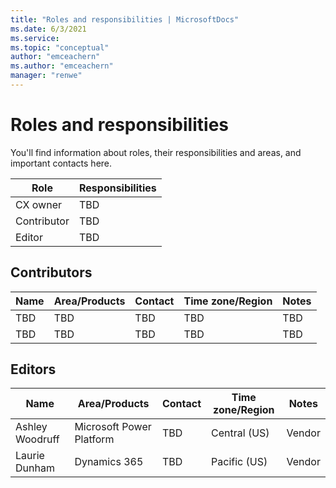 ```yaml
---
title: "Roles and responsibilities | MicrosoftDocs"
ms.date: 6/3/2021
ms.service: 
ms.topic: "conceptual"
author: "emceachern"
ms.author: "emceachern"
manager: "renwe"
---
```


# Roles and responsibilities

You'll find information about roles, their responsibilities and areas, and important contacts here. 

| Role | Responsibilities | 
| -- | -- | 
| CX owner | TBD | 
| Contributor | TBD | 
| Editor | TBD |

## Contributors

| Name | Area/Products | Contact | Time zone/Region | Notes |
| -- | -- | -- | -- | -- |
| TBD | TBD | TBD | TBD | TBD |
| TBD | TBD | TBD | TBD | TBD |

## Editors

| Name | Area/Products | Contact | Time zone/Region | Notes |
| -- | -- | -- | -- | -- |
| Ashley Woodruff | Microsoft Power Platform | TBD | Central (US) | Vendor |
| Laurie Dunham | Dynamics 365 | TBD | Pacific (US) | Vendor |


